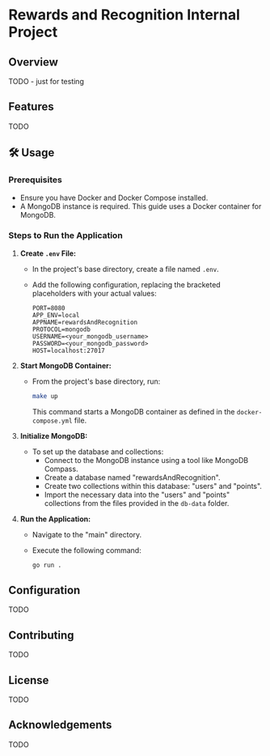 # Rewards and Recognition Internal Project
## Overview
TODO - just for testing

## Features
TODO

## 🛠️ Usage

### Prerequisites

* Ensure you have Docker and Docker Compose installed.
* A MongoDB instance is required. This guide uses a Docker container for MongoDB.

### Steps to Run the Application

1.  **Create `.env` File:**

    * In the project's base directory, create a file named `.env`.
    * Add the following configuration, replacing the bracketed placeholders with your actual values:

        ```
        PORT=8080
        APP_ENV=local
        APPNAME=rewardsAndRecognition
        PROTOCOL=mongodb
        USERNAME=<your_mongodb_username>
        PASSWORD=<your_mongodb_password>
        HOST=localhost:27017
        ```

2.  **Start MongoDB Container:**

    * From the project's base directory, run:

        ```bash
        make up
        ```

        This command starts a MongoDB container as defined in the `docker-compose.yml` file.

3.  **Initialize MongoDB:**

    * To set up the database and collections:
        * Connect to the MongoDB instance using a tool like MongoDB Compass.
        * Create a database named "rewardsAndRecognition".
        * Create two collections within this database: "users" and "points".
        * Import the necessary data into the "users" and "points" collections from the files provided in the `db-data` folder.

4.  **Run the Application:**

    * Navigate to the "main" directory.
    * Execute the following command:

        ```bash
        go run .
        ```

## Configuration
TODO

## Contributing
TODO

## License
TODO

## Acknowledgements
TODO

